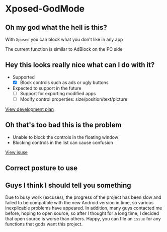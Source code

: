 # Xposed-GodMode

## Oh my god what the hell is this?

With ```Xposed``` you can block what you don't like in any app

The current function is similar to AdBlock on the PC side

## Hey this looks really nice what can I do with it?

- Supported
   - [x] Block controls such as ads or ugly buttons

- Expected to support in the future
   - [ ] Support for exporting modified apps
   - [ ] Modify control properties: size/position/text/picture

[View development plan](https://github.com/jrsen/Xposed-GodMode/projects)

## Oh that's too bad this is the problem

- Unable to block the controls in the floating window
- Blocking controls in the list can cause confusion

[View isuse](https://github.com/jrsen/Xposed-GodMode/issues)

## Correct posture to use



## Guys I think I should tell you something

Due to busy work (excuses), the progress of the project has been slow and failed to be compatible with the new Android version in time, so various inexplicable problems have appeared. In addition, many guys contacted me before, hoping to open source, so after I thought for a long time, I decided that open source is worse than others. Happy, you can file an ```issue``` for any functions that gods want this project.
